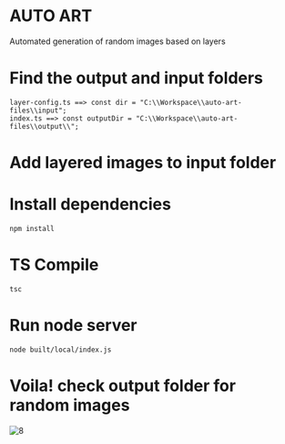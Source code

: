 # AUTO ART
Automated generation of random images based on layers

# Find the output and input folders 
```
layer-config.ts ==> const dir = "C:\\Workspace\\auto-art-files\\input";
index.ts ==> const outputDir = "C:\\Workspace\\auto-art-files\\output\\";
```

# Add layered images to input folder

# Install dependencies
```
npm install
```

# TS Compile
```
tsc
```

# Run node server
```
node built/local/index.js
```

# Voila! check output folder for random images


![8](https://user-images.githubusercontent.com/28826610/159160994-2bc9591c-367c-4c49-a537-ca2ae7d571cb.png)
